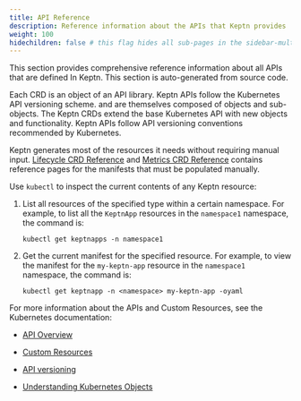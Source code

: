 ```yaml
---
title: API Reference
description: Reference information about the APIs that Keptn provides
weight: 100
hidechildren: false # this flag hides all sub-pages in the sidebar-multicard.html
---
```


This section provides comprehensive reference information about all APIs
that are defined In Keptn.
This section is auto-generated from source code.

Each CRD is an object of an API library.
Keptn APIs follow the Kubernetes API versioning scheme.
and are themselves composed of objects and sub-objects.
The Keptn CRDs extend the base Kubernetes API
with new objects and functionality.
Keptn APIs follow API versioning conventions recommended by Kubernetes.

Keptn generates most of the resources it needs
without requiring manual input.
[Lifecycle CRD Reference](../crd-reference)
and
[Metrics CRD Reference](../crd-reference)
contains reference pages for the manifests
that must be populated manually.

Use `kubectl` to inspect the current contents of any Keptn resource:

1. List all resources of the specified type within a certain namespace.
   For example, to list all the `KeptnApp` resources
   in the `namespace1` namespace, the command is:

   ```shell
   kubectl get keptnapps -n namespace1
   ```

2. Get the current manifest for the specified resource.
   For example, to view the manifest for the `my-keptn-app` resource
   in the `namespace1` namespace, the command is:

   ```shell
   kubectl get keptnapp -n <namespace> my-keptn-app -oyaml
   ```

For more information about the APIs and Custom Resources,
see the Kubernetes documentation:

* [API Overview](https://kubernetes.io/docs/reference/using-api/)

* [Custom Resources](https://kubernetes.io/docs/concepts/extend-kubernetes/api-extension/custom-resources/)

* [API versioning](https://kubernetes.io/docs/reference/using-api/#api-versioning)

* [Understanding Kubernetes Objects](https://kubernetes.io/docs/concepts/overview/working-with-objects/kubernetes-objects/)
